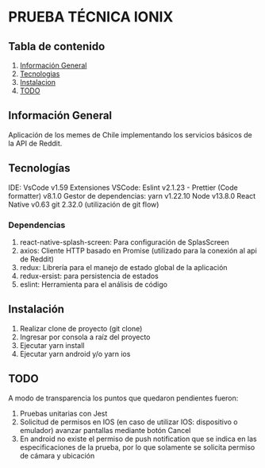 # PRUEBA TÉCNICA IONIX

## Tabla de contenido

1. [Información General](#general-info)
2. [Tecnologias](#technologies)
3. [Instalacion](#installation)
4. [TODO](#todo)

## Información General

Aplicación de los memes de Chile implementando los servicios básicos de la API de Reddit.

## Tecnologías

IDE: VsCode v1.59
Extensiones VSCode: Eslint v2.1.23 - Prettier (Code formatter) v8.1.0
Gestor de dependencias: yarn v1.22.10
Node v13.8.0
React Native v0.63
git 2.32.0 (utilización de git flow)

### Dependencias

1. react-native-splash-screen: Para configuración de SplasScreen
2. axios: Cliente HTTP basado en Promise (utilizado para la conexión al api de Reddit)
3. redux: Librería para el manejo de estado global de la aplicación
4. redux-ersist: para persistencia de estados
5. eslint: Herramienta para el análisis de código

## Instalación

1. Realizar clone de proyecto (git clone)
2. Ingresar por consola a raíz del proyecto
3. Ejecutar yarn install
4. Ejecutar yarn android y/o yarn ios

## TODO

A modo de transparencia los puntos que quedaron pendientes fueron:

1. Pruebas unitarias con Jest
2. Solicitud de permisos en IOS (en caso de utilizar IOS: dispositivo o emulador) avanzar pantallas mediante botón Cancel
3. En android no existe el permiso de push notification que se indica en las especificaciones de la prueba, por lo que
   solamente se solicita permiso de cámara y ubicación
